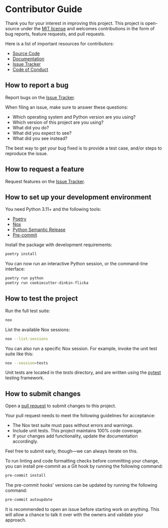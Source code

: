 # Contributor Guide

Thank you for your interest in improving this project.
This project is open-source under the [MIT license] and
welcomes contributions in the form of bug reports, feature requests, and pull requests.

Here is a list of important resources for contributors:

- [Source Code]
- [Documentation]
- [Issue Tracker]
- [Code of Conduct]

[mit license]: https://opensource.org/licenses/MIT
[source code]: https://github.com/luizdesuo/cookiecutter-dinkin-flicka
[documentation]: https://cookiecutter-dinkin-flicka.readthedocs.io/
[issue tracker]: https://github.com/luizdesuo/cookiecutter-dinkin-flicka/issues

## How to report a bug

Report bugs on the [Issue Tracker].

When filing an issue, make sure to answer these questions:

- Which operating system and Python version are you using?
- Which version of this project are you using?
- What did you do?
- What did you expect to see?
- What did you see instead?

The best way to get your bug fixed is to provide a test case,
and/or steps to reproduce the issue.

## How to request a feature

Request features on the [Issue Tracker].

## How to set up your development environment

You need Python 3.11+ and the following tools:

- [Poetry]
- [Nox]
- [Python Semantic Release]
- [Pre-commit]

Install the package with development requirements:

```bash
poetry install
```

You can now run an interactive Python session,
or the command-line interface:

```bash
poetry run python
poetry run cookiecutter-dinkin-flicka
```

[poetry]: https://python-poetry.org/
[nox]: https://nox.thea.codes/
[Python Semantic Release]: https://python-semantic-release.readthedocs.io/
[Pre-commit]: https://pre-commit.com/



## How to test the project

Run the full test suite:

```bash
nox
```

List the available Nox sessions:

```bash
nox --list-sessions
```

You can also run a specific Nox session.
For example, invoke the unit test suite like this:

```bash
nox --session=tests
```

Unit tests are located in the _tests_ directory,
and are written using the [pytest] testing framework.

[pytest]: https://pytest.readthedocs.io/

## How to submit changes

Open a [pull request] to submit changes to this project.

Your pull request needs to meet the following guidelines for acceptance:

- The Nox test suite must pass without errors and warnings.
- Include unit tests. This project maintains 100% code coverage.
- If your changes add functionality, update the documentation accordingly.

Feel free to submit early, though—we can always iterate on this.

To run linting and code formatting checks before committing your change, you can install pre-commit as a Git hook by running the following command:

```bash
pre-commit install
```

The pre-commit hooks' versions can be updated by running the following command:

```bash
pre-commit autoupdate
```


It is recommended to open an issue before starting work on anything.
This will allow a chance to talk it over with the owners and validate your approach.

[pull request]: https://github.com/luizdesuo/cookiecutter-dinkin-flicka/pulls

<!-- github-only -->

[code of conduct]: CODE_OF_CONDUCT.md
